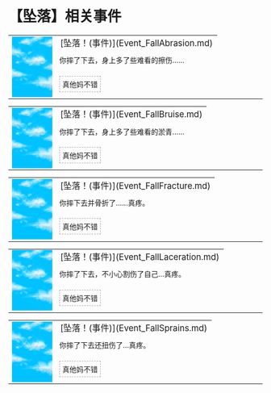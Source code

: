 # 【坠落】相关事件  
<div class="" style="width:800px;margin-bottom:-15px;"><table><tr style="height:10px"><td rowspan=3 style="width:80px"><div class="gamecard" style="width:80px; height:120px;"><a href="Event_FallAbrasion.md" style="color:black"><img decoding="async" src="Sprite/WeatherPartiallyCloudy_Full.png" class="cardimage" style="max-width:80px;max-height:120px;"></a></div></td><td style="font-size: 1.2em">[坠落！(事件)](Event_FallAbrasion.md)</td></tr><tr><td>你摔了下去，身上多了些难看的擦伤……</td></tr><tr><td><div style="display:inline-block"><div style="margin-right:5px;padding:5px;border:1px dashed darkgray;display: inline-block">真他妈不错</div></div></td></tr></table></div><hr>  
<div class="" style="width:800px;margin-bottom:-15px;"><table><tr style="height:10px"><td rowspan=3 style="width:80px"><div class="gamecard" style="width:80px; height:120px;"><a href="Event_FallBruise.md" style="color:black"><img decoding="async" src="Sprite/WeatherPartiallyCloudy_Full.png" class="cardimage" style="max-width:80px;max-height:120px;"></a></div></td><td style="font-size: 1.2em">[坠落！(事件)](Event_FallBruise.md)</td></tr><tr><td>你摔了下去，身上多了些难看的淤青……</td></tr><tr><td><div style="display:inline-block"><div style="margin-right:5px;padding:5px;border:1px dashed darkgray;display: inline-block">真他妈不错</div></div></td></tr></table></div><hr>  
<div class="" style="width:800px;margin-bottom:-15px;"><table><tr style="height:10px"><td rowspan=3 style="width:80px"><div class="gamecard" style="width:80px; height:120px;"><a href="Event_FallFracture.md" style="color:black"><img decoding="async" src="Sprite/WeatherPartiallyCloudy_Full.png" class="cardimage" style="max-width:80px;max-height:120px;"></a></div></td><td style="font-size: 1.2em">[坠落！(事件)](Event_FallFracture.md)</td></tr><tr><td>你摔下去并骨折了……真疼。</td></tr><tr><td><div style="display:inline-block"><div style="margin-right:5px;padding:5px;border:1px dashed darkgray;display: inline-block">真他妈不错</div></div></td></tr></table></div><hr>  
<div class="" style="width:800px;margin-bottom:-15px;"><table><tr style="height:10px"><td rowspan=3 style="width:80px"><div class="gamecard" style="width:80px; height:120px;"><a href="Event_FallLaceration.md" style="color:black"><img decoding="async" src="Sprite/WeatherPartiallyCloudy_Full.png" class="cardimage" style="max-width:80px;max-height:120px;"></a></div></td><td style="font-size: 1.2em">[坠落！(事件)](Event_FallLaceration.md)</td></tr><tr><td>你摔了下去，不小心割伤了自己…真疼。</td></tr><tr><td><div style="display:inline-block"><div style="margin-right:5px;padding:5px;border:1px dashed darkgray;display: inline-block">真他妈不错</div></div></td></tr></table></div><hr>  
<div class="" style="width:800px;margin-bottom:-15px;"><table><tr style="height:10px"><td rowspan=3 style="width:80px"><div class="gamecard" style="width:80px; height:120px;"><a href="Event_FallSprains.md" style="color:black"><img decoding="async" src="Sprite/WeatherPartiallyCloudy_Full.png" class="cardimage" style="max-width:80px;max-height:120px;"></a></div></td><td style="font-size: 1.2em">[坠落！(事件)](Event_FallSprains.md)</td></tr><tr><td>你摔了下去还扭伤了…真疼。</td></tr><tr><td><div style="display:inline-block"><div style="margin-right:5px;padding:5px;border:1px dashed darkgray;display: inline-block">真他妈不错</div></div></td></tr></table></div><hr>  


<script>document.title="坠落(事件组) - 卡牌生存百科 Card Survival Wiki";</script>